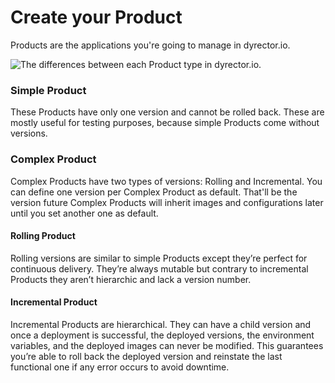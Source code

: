 # Create your Product

Products are the applications you're going to manage in dyrector.io.

![The differences between each Product type in dyrector.io.](<../../.gitbook/assets/product types\_dark.png>)

### **Simple Product**

These Products have only one version and cannot be rolled back. These are mostly useful for testing purposes, because simple Products come without versions.

### **Complex Product**

Complex Products have two types of versions: Rolling and Incremental. You can define one version per Complex Product as default. That'll be the version future Complex Products will inherit images and configurations later until you set another one as default.&#x20;

#### **Rolling Product**

Rolling versions are similar to simple Products except they’re perfect for continuous delivery. They’re always mutable but contrary to incremental Products they aren’t hierarchic and lack a version number.

#### **Incremental Product**

Incremental Products are hierarchical. They can have a child version and once a deployment is successful, the deployed versions, the environment variables, and the deployed images can never be modified. This guarantees you’re able to roll back the deployed version and reinstate the last functional one if any error occurs to avoid downtime.
